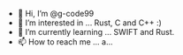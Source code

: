 - 👋 Hi, I’m @g-code99
- 👀 I’m interested in ... Rust, C and C++ :)
- 🌱 I’m currently learning ... SWIFT and Rust.
- 📫 How to reach me ... a...

<!---
g-code99/g-code99 is a ✨ special ✨ repository because its `README.md` (this file) appears on your GitHub profile.
You can click the Preview link to take a look at your changes.
--->
